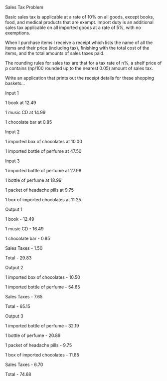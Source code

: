 Sales Tax Problem
 
Basic sales tax is applicable at a rate of 10% on all goods, except books, food, and medical products that are exempt. Import duty is an additional sales tax applicable on all imported goods at a rate of 5%, with no exemptions.

When I purchase items I receive a receipt which lists the name of all the items and their price (including tax), finishing with the total cost of the items, and the total amounts of sales taxes paid.

The rounding rules for sales tax are that for a tax rate of n%, a shelf price of p contains (np/100 rounded up to the nearest 0.05) amount of sales tax.

Write an application that prints out the receipt details for these shopping baskets…

 

Input 1

1 book at 12.49

1 music CD at 14.99

1 chocolate bar at 0.85

 

Input 2

1 imported box of chocolates at 10.00

1 imported bottle of perfume at 47.50

 

Input 3

1 imported bottle of perfume at 27.99

1 bottle of perfume at 18.99

1 packet of headache pills at 9.75

1 box of imported chocolates at 11.25

 

Output 1

1 book - 12.49

1 music CD - 16.49

1 chocolate bar - 0.85

Sales Taxes - 1.50

Total - 29.83

 

Output 2

1 imported box of chocolates - 10.50

1 imported bottle of perfume - 54.65

Sales Taxes - 7.65

Total - 65.15

 

Output 3

1 imported bottle of perfume - 32.19

1 bottle of perfume - 20.89

1 packet of headache pills - 9.75

1 box of imported chocolates - 11.85

Sales Taxes - 6.70

Total - 74.68